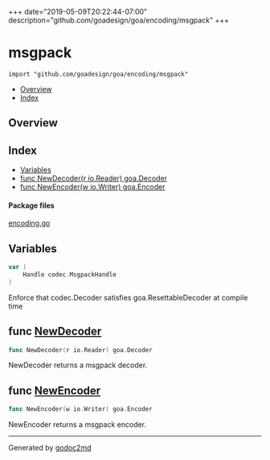 +++
date="2019-05-09T20:22:44-07:00"
description="github.com/goadesign/goa/encoding/msgpack"
+++


# msgpack
`import "github.com/goadesign/goa/encoding/msgpack"`

* [Overview](#pkg-overview)
* [Index](#pkg-index)

## <a name="pkg-overview">Overview</a>



## <a name="pkg-index">Index</a>
* [Variables](#pkg-variables)
* [func NewDecoder(r io.Reader) goa.Decoder](#NewDecoder)
* [func NewEncoder(w io.Writer) goa.Encoder](#NewEncoder)


#### <a name="pkg-files">Package files</a>
[encoding.go](/src/github.com/goadesign/goa/encoding/msgpack/encoding.go) 



## <a name="pkg-variables">Variables</a>
``` go
var (
    Handle codec.MsgpackHandle
)
```
Enforce that codec.Decoder satisfies goa.ResettableDecoder at compile time



## <a name="NewDecoder">func</a> [NewDecoder](/src/target/encoding.go?s=349:389#L19)
``` go
func NewDecoder(r io.Reader) goa.Decoder
```
NewDecoder returns a msgpack decoder.



## <a name="NewEncoder">func</a> [NewEncoder](/src/target/encoding.go?s=473:513#L24)
``` go
func NewEncoder(w io.Writer) goa.Encoder
```
NewEncoder returns a msgpack encoder.








- - -
Generated by [godoc2md](http://godoc.org/github.com/davecheney/godoc2md)
